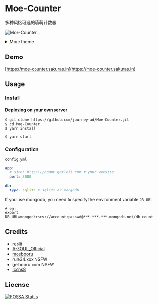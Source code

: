 # Moe-Counter

多种风格可选的萌萌计数器

![Moe-Counter](https://moe-counter.sakuras.in/get/@Moe-counter.github)

<details>
<summary>More theme</summary>

##### asoul
![asoul](https://moe-counter.sakuras.in/get/@demo?theme=asoul)

##### moebooru
![moebooru](https://moe-counter.sakuras.in/get/@demo?theme=moebooru)

##### rule34
![Rule34](https://moe-counter.sakuras.in/get/@demo?theme=rule34)

##### gelbooru
![Gelbooru](https://moe-counter.sakuras.in/get/@demo?theme=gelbooru)</details>

## Demo
[https://moe-counter.sakuras.in](https://moe-counter.sakuras.in)

## Usage

### Install

#### Deploying on your own server

```shell
$ git clone https://github.com/journey-ad/Moe-Counter.git
$ cd Moe-Counter
$ yarn install

$ yarn start
```

### Configuration

`config.yml`

```yaml
app:
  # site: https://count.getloli.com # your website
  port: 3000

db:
  type: sqlite # sqlite or mongodb
```

If you use mongodb, you need to specify the environment variable `DB_URL`

```shell
# eg:
export DB_URL=mongodb+srv://account:passwd@***.***.***.mongodb.net/db_count
```



## Credits

*   [replit](https://replit.com/)
*   [A-SOUL_Official](https://space.bilibili.com/703007996)
*   [moebooru](https://github.com/moebooru/moebooru)
*   rule34.xxx NSFW
*   gelbooru.com NSFW
*   [Icons8](https://icons8.com/icons/set/star)

## License

[![FOSSA Status](https://app.fossa.com/api/projects/git%2Bgithub.com%2Fjourney-ad%2FMoe-Counter.svg?type=large)](https://app.fossa.com/projects/git%2Bgithub.com%2Fjourney-ad%2FMoe-Counter?ref=badge_large)
